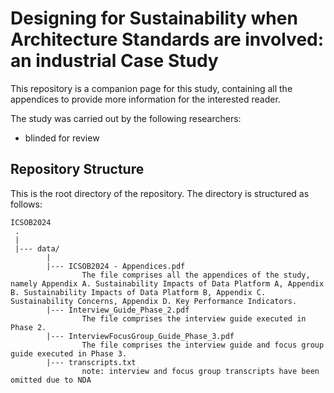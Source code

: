 # Designing for Sustainability when Architecture Standards are involved: an industrial Case Study
This repository is a companion page for this study, containing all the appendices to provide more information for the interested reader.



The study was carried out by the following researchers:
* blinded for review
  

Repository Structure
---------------
This is the root directory of the repository. The directory is structured as follows:

    ICSOB2024
     .
     |
     |--- data/
            |
            |--- ICSOB2024 - Appendices.pdf
                    The file comprises all the appendices of the study, namely Appendix A. Sustainability Impacts of Data Platform A, Appendix B. Sustainability Impacts of Data Platform B, Appendix C. Sustainability Concerns, Appendix D. Key Performance Indicators.
            |--- Interview_Guide_Phase_2.pdf
                    The file comprises the interview guide executed in Phase 2.
            |--- InterviewFocusGroup_Guide_Phase_3.pdf
                    The file comprises the interview guide and focus group guide executed in Phase 3.
            |--- transcripts.txt
                    note: interview and focus group transcripts have been omitted due to NDA

     
